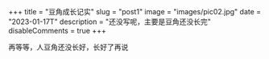 +++
title = "豆角成长记实"
slug = "post1"
image = "images/pic02.jpg"
date = "2023-01-17T"
description = "还没写呢，主要是豆角还没长完"
disableComments = true
+++

再等等，人豆角还没长好，长好了再说

